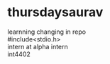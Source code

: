 # thursdaysaurav
learnning changing in repo
<br>
#include<stdio.h>
<br>
intern at alpha intern
<br>
int4402
